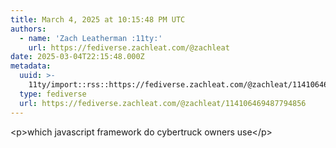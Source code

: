 ```yaml
---
title: March 4, 2025 at 10:15:48 PM UTC
authors:
  - name: 'Zach Leatherman :11ty:'
    url: https://fediverse.zachleat.com/@zachleat
date: 2025-03-04T22:15:48.000Z
metadata:
  uuid: >-
    11ty/import::rss::https://fediverse.zachleat.com/@zachleat/114106469487794856
  type: fediverse
  url: https://fediverse.zachleat.com/@zachleat/114106469487794856
---
```

\<p>which javascript framework do cybertruck owners use\</p>
